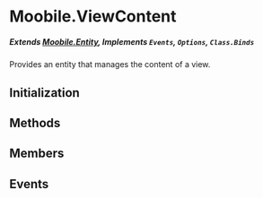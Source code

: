 Moobile.ViewContent
================================================================================
##### Extends [Moobile.Entity](Entity/Entity.md), Implements `Events`, `Options`, `Class.Binds`

Provides an entity that manages the content of a view.

Initialization
--------------------------------------------------------------------------------

Methods
--------------------------------------------------------------------------------


Members
--------------------------------------------------------------------------------


Events
--------------------------------------------------------------------------------